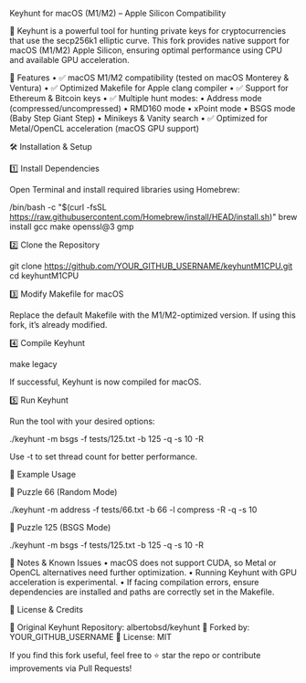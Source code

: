 Keyhunt for macOS (M1/M2) – Apple Silicon Compatibility

🔑 Keyhunt is a powerful tool for hunting private keys for cryptocurrencies that use the secp256k1 elliptic curve. This fork provides native support for macOS (M1/M2) Apple Silicon, ensuring optimal performance using CPU and available GPU acceleration.

🚀 Features
	•	✅ macOS M1/M2 compatibility (tested on macOS Monterey & Ventura)
	•	✅ Optimized Makefile for Apple clang compiler
	•	✅ Support for Ethereum & Bitcoin keys
	•	✅ Multiple hunt modes:
	•	Address mode (compressed/uncompressed)
	•	RMD160 mode
	•	xPoint mode
	•	BSGS mode (Baby Step Giant Step)
	•	Minikeys & Vanity search
	•	✅ Optimized for Metal/OpenCL acceleration (macOS GPU support)

🛠 Installation & Setup

1️⃣ Install Dependencies

Open Terminal and install required libraries using Homebrew:

/bin/bash -c "$(curl -fsSL https://raw.githubusercontent.com/Homebrew/install/HEAD/install.sh)"
brew install gcc make openssl@3 gmp

2️⃣ Clone the Repository

git clone https://github.com/YOUR_GITHUB_USERNAME/keyhuntM1CPU.git
cd keyhuntM1CPU

3️⃣ Modify Makefile for macOS

Replace the default Makefile with the M1/M2-optimized version. If using this fork, it’s already modified.

4️⃣ Compile Keyhunt

make legacy

If successful, Keyhunt is now compiled for macOS.

5️⃣ Run Keyhunt

Run the tool with your desired options:

./keyhunt -m bsgs -f tests/125.txt -b 125 -q -s 10 -R

Use -t <number> to set thread count for better performance.

🧪 Example Usage

🔹 Puzzle 66 (Random Mode)

./keyhunt -m address -f tests/66.txt -b 66 -l compress -R -q -s 10

🔹 Puzzle 125 (BSGS Mode)

./keyhunt -m bsgs -f tests/125.txt -b 125 -q -s 10 -R

📌 Notes & Known Issues
	•	macOS does not support CUDA, so Metal or OpenCL alternatives need further optimization.
	•	Running Keyhunt with GPU acceleration is experimental.
	•	If facing compilation errors, ensure dependencies are installed and paths are correctly set in the Makefile.

📜 License & Credits

🔗 Original Keyhunt Repository: albertobsd/keyhunt
🔗 Forked by: YOUR_GITHUB_USERNAME
📝 License: MIT

If you find this fork useful, feel free to ⭐ star the repo or contribute improvements via Pull Requests!
